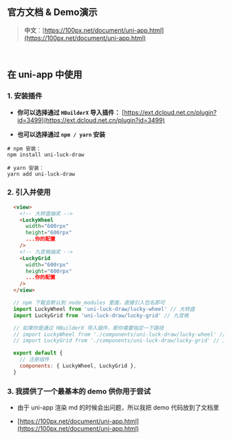 <!-- 
## 其他框架适配情况

<table>
  <thead>
    <tr style="background: #fafafb">
      <td align="center">npm 包</td>
      <td align="center">支持的框架</td>
      <td align="center">最新版本</td>
      <td align="center">下载量（月）</td>
      <td align="center">Star</td>
    </tr>
  </thead>
  <tbody>
    <tr style="background: #ecf5ff">
      <td align="center"><a href="https://github.com/LuckDraw/lucky-canvas" target="_black">lucky-canvas</a></td>
      <td align="center">Js / JQuery</td>
      <td align="center"><img src="https://img.shields.io/github/package-json/v/luckdraw/lucky-canvas?color=%23ffca28&logo=npm&style=flat-square" alt="version" /></td>
      <td align="center"><img src="https://img.shields.io/npm/dm/lucky-canvas?color=%237289da&logo=npm&style=flat-square" alt="downloads" /></td>
      <td align="center"><img src="https://img.shields.io/github/stars/luckdraw/lucky-canvas?color=%232DCE89&logo=github&style=flat-square" alt="stars" /></td>
    </tr>
    <tr style="background: #f0f9eb">
      <td align="center"><a href="https://github.com/LuckDraw/vue-luck-draw" target="_black">vue-luck-draw</a></td>
      <td align="center">Vue2.x / Vue3.x</td>
      <td align="center"><img src="https://img.shields.io/github/package-json/v/luckdraw/vue-luck-draw?color=%23ffca28&logo=npm&style=flat-square" alt="version" /></td>
      <td align="center"><img src="https://img.shields.io/npm/dm/vue-luck-draw?color=%237289da&logo=npm&style=flat-square" alt="downloads" /></td>
      <td align="center"><img src="https://img.shields.io/github/stars/luckdraw/vue-luck-draw?color=%232DCE89&logo=github&style=flat-square" alt="stars" /></td>
    </tr>
    <tr style="background: #fef0f0">
      <td align="center">react-luck-draw</td>
      <td align="center">React</td>
      <td align="center" colspan="3">开发中...</td>
    </tr>
    <tr style="background: #fdf6ec">
      <td align="center"><a href="https://github.com/LuckDraw/mini-luck-draw" target="_black">mini-luck-draw</a></td>
      <td align="center">原生微信小程序</td>
      <td align="center"><img src="https://img.shields.io/github/package-json/v/luckdraw/mini-luck-draw?color=%23ffca28&logo=npm&style=flat-square" alt="version" /></td>
      <td align="center"><img src="https://img.shields.io/npm/dm/mini-luck-draw?color=%237289da&logo=npm&style=flat-square" alt="downloads" /></td>
      <td align="center"><img src="https://img.shields.io/github/stars/luckdraw/mini-luck-draw?color=%232DCE89&logo=github&style=flat-square" alt="stars" /></td>
    </tr>
    <tr style="background: #fdf6ec">
      <td align="center"><a href="https://github.com/LuckDraw/uni-luck-draw" target="_black">uni-luck-draw</a></td>
      <td align="center">uni-app</td>
      <td align="center"><img src="https://img.shields.io/github/package-json/v/luckdraw/uni-luck-draw?color=%23ffca28&logo=npm&style=flat-square" alt="version" /></td>
      <td align="center"><img src="https://img.shields.io/npm/dm/uni-luck-draw?color=%237289da&logo=npm&style=flat-square" alt="downloads" /></td>
      <td align="center"><img src="https://img.shields.io/github/stars/luckdraw/uni-luck-draw?color=%232DCE89&logo=github&style=flat-square" alt="stars" /></td>
    </tr>
  </tbody>
</table>
-->

## 官方文档 & Demo演示

> **中文**：[https://100px.net/document/uni-app.html](https://100px.net/document/uni-app.html)  

<br />

## 在 uni-app 中使用

### 1. 安装插件

- **你可以选择通过 `HBuilderX` 导入插件：** [https://ext.dcloud.net.cn/plugin?id=3499](https://ext.dcloud.net.cn/plugin?id=3499)

- **也可以选择通过 `npm / yarn` 安装**

```shell
# npm 安装：
npm install uni-luck-draw

# yarn 安装：
yarn add uni-luck-draw
```

### 2. 引入并使用

```html
  <view>
    <!-- 大转盘抽奖 -->
    <LuckyWheel
      width="600rpx"
      height="600rpx"
      ...你的配置
    />
    <!-- 九宫格抽奖 -->
    <LuckyGrid
      width="600rpx"
      height="600rpx"
      ...你的配置
    />
  </view>
```

```js
  // npm 下载会默认到 node_modules 里面，直接引入包名即可
  import LuckyWheel from 'uni-luck-draw/lucky-wheel' // 大转盘
  import LuckyGrid from 'uni-luck-draw/lucky-grid' // 九宫格

  // 如果你是通过 HBuilderX 导入插件，那你需要指定一下路径
  // import LuckyWheel from './components/uni-luck-draw/lucky-wheel' // 大转盘
  // import LuckyGrid from './components/uni-luck-draw/lucky-grid' // 九宫格

  export default {
    // 注册组件
    components: { LuckyWheel, LuckyGrid },
  }
```

### 3. 我提供了一个最基本的 demo 供你用于尝试

- 由于 uni-app 渲染 md 的时候会出问题，所以我把 demo 代码放到了文档里

- [https://100px.net/document/uni-app.html](https://100px.net/document/uni-app.html)

